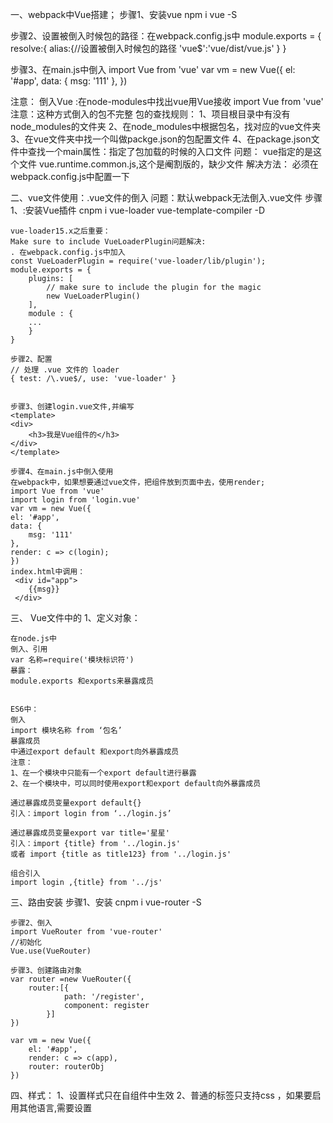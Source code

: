一、webpack中Vue搭建；
   步骤1、安装vue
   npm i vue -S
   
   步骤2、设置被倒入时候包的路径：在webpack.config.js中
   module.exports = {
   resolve:{
   	alias:{//设置被倒入时候包的路径
   	   'vue$':'vue/dist/vue.js'	
   	}
   }
   
   步骤3、在main.js中倒入
   import Vue from 'vue'
   var vm = new Vue({
   	el: '#app',
   	data: {
   		msg: '111'
   	},
    })
   
   注意：
   倒入Vue :在node-modules中找出vue用Vue接收
   import Vue from 'vue'
   注意：这种方式倒入的包不完整
   包的查找规则：
   1、项目根目录中有没有node_modules的文件夹
   2、在node_modules中根据包名，找对应的vue文件夹
   3、在vue文件夹中找一个叫做packge.json的包配置文件
   4、在package.json文件中查找一个main属性：指定了包加载的时候的入口文件
   问题：
   vue指定的是这个文件 vue.runtime.common.js,这个是阉割版的，缺少文件
   解决方法：
   必须在webpack.config.js中配置一下
   
二、vue文件使用：.vue文件的倒入
    问题：默认webpack无法倒入.vue文件
	步骤1、:安装Vue插件
	cnpm i vue-loader vue-template-compiler -D
	
	vue-loader15.x之后重要：
	Make sure to include VueLoaderPlugin问题解决:
	. 在webpack.config.js中加入
	const VueLoaderPlugin = require('vue-loader/lib/plugin');
	module.exports = {
	    plugins: [
	        // make sure to include the plugin for the magic
	        new VueLoaderPlugin()
	    ],
	    module : {
	    ...
	    }
	}
	
	步骤2、配置
	// 处理 .vue 文件的 loader
	{ test: /\.vue$/, use: 'vue-loader' } 
	
	
	步骤3、创建login.vue文件,并编写
	<template>
	<div>
		<h3>我是Vue组件的</h3>
	</div>
    </template>
	
	步骤4、在main.js中倒入使用
	在webpack中，如果想要通过vue文件，把组件放到页面中去，使用render;
	import Vue from 'vue'
    import login from 'login.vue'
	var vm = new Vue({
	el: '#app',
	data: {
		msg: '111'
	},
	render: c => c(login);
    })
    index.html中调用： 
	 <div id="app">
	 	{{msg}}
	 </div>
	 
三、 Vue文件中的
    1、定义对象：
    <script>
    	export default {
    		data() {
    			return {}
    		}
    		methods: {},
    	}
    </script>
	
	在node.js中
	倒入、引用
	var 名称=require('模块标识符')
	暴露：
	module.exports 和exports来暴露成员
	
	
	ES6中：
	倒入
	import 模块名称 from ‘包名’
	暴露成员
	中通过export default 和export向外暴露成员
	注意：
	1、在一个模块中只能有一个export default进行暴露
	2、在一个模块中，可以同时使用export和export default向外暴露成员
	
	通过暴露成员变量export default{}
	引入：import login from ‘../login.js’
	
	通过暴露成员变量export var title='星星'
	引入：import {title} from '../login.js'
	或者 import {title as title123} from '../login.js'
	
	组合引入
	import login ,{title} from '../js'
	
三、路由安装
    步骤1、安装
    cnpm i vue-router -S
	
	步骤2、倒入
	import VueRouter from 'vue-router' 
	//初始化
	Vue.use(VueRouter)
	
	步骤3、创建路由对象
	var router =new VueRouter({
		router:[{
				path: '/register',
				component: register
			}]
	})
	
	var vm = new Vue({
		el: '#app',
		render: c => c(app),
		router: routerObj
	})
	
四、样式：
   1、设置样式只在自组件中生效
      <style scoped></style>
   2、普通的标签只支持css ，如果要启用其他语言,需要设置
      <style scoped lang="scss">
	
五、抽离路由：
   
   
   
	
   
	
   
   
   